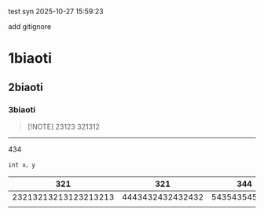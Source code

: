 test syn 
2025-10-27 15:59:23

add gitignore


# 1biaoti

## 2biaoti

### 3biaoti



> [!NOTE] 23123
> 321312



---
434 

```
int x，y
```


| 321                  | 321              | 344           |     |
| -------------------- | ---------------- | ------------- | --- |
| 23213213213123213213 | 4443432432432432 | 5435435454354 |     |
|                      |                  |               |     |
